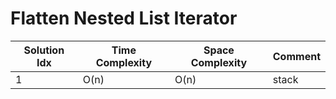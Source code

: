 # Flatten Nested List Iterator

| Solution Idx | Time Complexity | Space Complexity | Comment |
| ------------ | --------------- | ---------------- | ------- |
| 1            | O(n)            | O(n)             | stack   |
